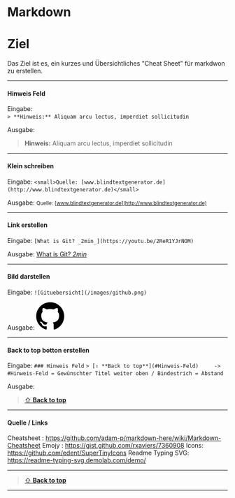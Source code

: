 Markdown 
====

# Ziel

Das Ziel ist es, ein kurzes und Übersichtliches "Cheat Sheet" für markdwon zu erstellen.

***
#### Hinweis Feld

Eingabe:  
`> **Hinweis:** Aliquam arcu lectus, imperdiet sollicitudin`

Ausgabe:
> **Hinweis:** Aliquam arcu lectus, imperdiet sollicitudin

***
#### Klein schreiben

Eingabe:
`<small>Quelle: [www.blindtextgenerator.de](http://www.blindtextgenerator.de)</small>`

Ausgabe:
<small>Quelle: [www.blindtextgenerator.de](http://www.blindtextgenerator.de)</small>

***
#### Link erstellen

Eingabe:
`[What is Git? _2min_](https://youtu.be/2ReR1YJrNOM)`

Ausgabe:
[What is Git? _2min_](https://youtu.be/2ReR1YJrNOM) 

***
#### Bild darstellen

Eingabe:
`![Gituebersicht](/images/github.png)`

Ausgabe:
![Gituebersicht](/images/github.png)

***
 #### Back to top botton erstellen

Eingabe:
`### Hinweis Feld`
`> [⇧ **Back to top**](#Hinweis-Feld)     -> #Hinweis-Feld = Gewünschter Titel weiter oben / Bindestrich = Abstand`

Ausgabe:
> [⇧ **Back to top**](#Hinweis-Feld)

***
#### Quelle / Links

Cheatsheet : https://github.com/adam-p/markdown-here/wiki/Markdown-Cheatsheet
Emojy : https://gist.github.com/rxaviers/7360908
Icons: https://github.com/edent/SuperTinyIcons
Readme Typing SVG: https://readme-typing-svg.demolab.com/demo/

---

> [⇧ **Back to top**](#Ziel)

---
